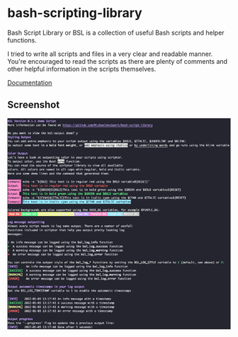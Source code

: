 # bash-scripting-library
Bash Script Library or BSL is a collection of useful Bash scripts and helper functions.

I tried to write all scripts and files in a very clear and readable manner. You're encouraged to read the scripts as there are plenty of comments and other helpful information in the scripts themselves. 

[Documentation](docs.md)

## Screenshot

![Output from demo.sh](screenshot.png)


